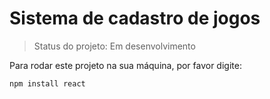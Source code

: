 <h1>Sistema de cadastro de jogos</h1>

> Status do projeto: Em desenvolvimento

 Para rodar este projeto na sua máquina, por favor digite:

```
npm install react
```
